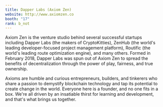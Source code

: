 ```yaml
---
title: Dapper Labs (Axiom Zen)
website: http://www.axiomzen.co
booth: "17"
rank: b_not
---
```


Axiom Zen is the venture studio behind several successful startups including Dapper Labs (the makers of CryptoKitties), ZenHub (the world's leading developer-focused project management platform), Routific (the world's leading route optimization engine), and many others. Formed in February 2018, Dapper Labs was spun out of Axiom Zen to spread the benefits of decentralization through the power of play, fairness, and true ownership. 

Axioms are humble and curious entrepreneurs, builders, and tinkerers who share a passion to demystify blockchain technology and tap its potential to create change in the world. Everyone here is a founder, and no one fits in a box. We're all driven by an insatiable thirst for learning and development, and that's what brings us together.
